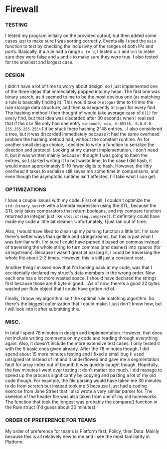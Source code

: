 # Firewall

### TESTING
I tested my program initially on the provided output, but then added some cases just to make sure I was sorting correctly.
Eventually I used the `main` function to test by checking the inclusivity of the ranges of both IPs and ports.
Basically, if a rule had a range `a to b`, I tested `a-1` and `b+1` to make sure they were false and `a` and `b` to make sure they were true. I also tested for the smallest and largest case.

### DESIGN
I didn't have a lot of time to worry about design, so I just implemented one of the three ideas that immediately popped into my head. The first one was binary search, as it seemed to me to be the most obvious one (as matching a rule is basically finding it). This would take `O(nlogn)` time to fill into the rule storage data structure, and then subsequently `O(logn)` for every find. The hashing method I then thought of would take average case of `O(1)` for every find, but that idea was discarded after 30 seconds when I realized that if the csv file only had one entry `<inbound, udp, 0-65535, 0.0.0.0-255.255.255.255>` I'd be stuck there hashing 2^48 entries... I also considered a tree, but it was discarded immediately because it had the same overhead problem the hashing method had, without the constant runtime.
As for another small design choice, I decided to write a function to serialize the direction and protocol. Looking at my current implementation, I don't need it, but it was written mainly because I thought I was going to hash the entries, so I started writing it to not waste time. In the case I did hash, it would mean approximately 9-10 fewer digits to hash. However, the littly overhead it takes to serialize still saves me some time in comparisons, and even though the asymptotic runtime isn't affected, I'll take what I can get.

### OPTIMIZATIONS
I have a couple issues with my code. First of all, I couldn't optimize the `std::binary_search` with a lambda expression using the STL, because the STL only takes comparators that return booleans, and my compare function returned an integer, just like `std::string.compare()`. It definitely could have made my code a little bit cleaner. Unfortunately, I just ran out of time. 

Also, I would have liked to clean up my parsing function a little bit. I'm sure there's better ways than getline and stringstreams, but this is just what I was familiar with. I'm sure I could have parsed it based on commas instead of traversing the whole string to turn commas (and dashes) into spaces (for stringstream). Because I wasn't great at parsing it, I could be traversing the whole file about 2-3 times. However, this is still just a constant cost. 

Another thing I missed now that I'm looking back at my code, was that I accidentally declared my struct's data members in the wrong order. Now each one has a lot more wasted space. I should have declared the strings first because those are 8 byte aligned... As of now, there's a good 22 bytes wasted per Rule object that I could have gotten rid of.

Finally, I know my algorithm isn't the optimal rule matching algorithm. So there's the biggest optimization that I could make. I just don't know how, but I will look into it after submitting this.

### MISC.
In total I spent 78 minutes in design and implementation. However, that does not include writing comments on my code and reading through everything again. Also, it doesn't include the more extensive test cases. I only tested it with the 5 basic ones given already. After the 78 minutes though, I did spend about 15 more minutes testing and I fixed a small bug (I used unsigned int instead of int and it underflowed and gave me a segmentation fault for array index out of bound) It was quickly caught though. Hopefully, the few minutes I went over testing it don't matter too much. I did manage to speed up the process significantly by copying and pasting a lot of my old code though. For example, the file parsing would have taken me 30 minutes to do from scratch but instead took me 5 because I just had a coding exercise from Jane Street that I also wrote a very similar parser for. The skeleton of the header file was also taken from one of my old homeworks. The function that took the longest was probably the compare() function in the Rule struct (I'd guess about 30 minutes).


### ORDER OF PREFERENCE FOR TEAMS
My order of preference for teams is Platform first, Policy, then Data. Mainly because this is all relatively new to me and I see the most familiarity in Platform.
